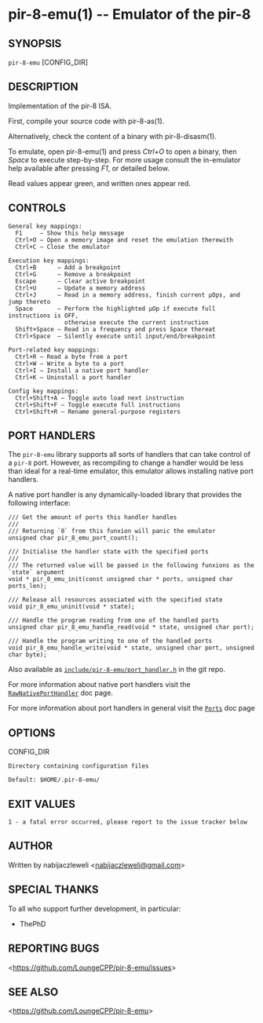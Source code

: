 pir-8-emu(1) -- Emulator of the pir-8
=====================================

## SYNOPSIS

`pir-8-emu` [CONFIG_DIR]

## DESCRIPTION

Implementation of the pir-8 ISA.

First, compile your source code with pir-8-as(1).

Alternatively, check the content of a binary with pir-8-disasm(1).

To emulate, open pir-8-emu(1) and press *Ctrl+O* to open a binary,
then *Space* to execute step-by-step. For more usage consult the
in-emulator help available after pressing *F1*, or detailed below.

Read values appear green, and written ones appear red.

## CONTROLS

    General key mappings:
      F1     – Show this help message
      Ctrl+O – Open a memory image and reset the emulation therewith
      Ctrl+C – Close the emulator

    Execution key mappings:
      Ctrl+B      – Add a breakpoint
      Ctrl+G      – Remove a breakpoint
      Escape      – Clear active breakpoint
      Ctrl+U      – Update a memory address
      Ctrl+J      – Read in a memory address, finish current μOps, and jump thereto
      Space       – Perform the highlighted μOp if execute full instructions is OFF,
                    otherwise execute the current instruction
      Shift+Space – Read in a frequency and press Space thereat
      Ctrl+Space  – Silently execute until input/end/breakpoint

    Port-related key mappings:
      Ctrl+R – Read a byte from a port
      Ctrl+W – Write a byte to a port
      Ctrl+I – Install a native port handler
      Ctrl+K – Uninstall a port handler

    Config key mappings:
      Ctrl+Shift+A – Toggle auto load next instruction
      Ctrl+Shift+F – Toggle execute full instructions
      Ctrl+Shift+R – Rename general-purpose registers

## PORT HANDLERS

The `pir-8-emu` library supports all sorts of handlers that can
take control of a `pir-8` port. However, as recompiling to
change a handler would be less than ideal for a real-time emulator,
this emulator allows installing native port handlers.

A native port handler is any dynamically-loaded library that provides
the following interface:

    /// Get the amount of ports this handler handles
    ///
    /// Returning `0` from this funxion will panic the emulator
    unsigned char pir_8_emu_port_count();

    /// Initialise the handler state with the specified ports
    ///
    /// The returned value will be passed in the following funxions as the `state` argument
    void * pir_8_emu_init(const unsigned char * ports, unsigned char ports_len);

    /// Release all resources associated with the specified state
    void pir_8_emu_uninit(void * state);

    /// Handle the program reading from one of the handled ports
    unsigned char pir_8_emu_handle_read(void * state, unsigned char port);

    /// Handle the program writing to one of the handled ports
    void pir_8_emu_handle_write(void * state, unsigned char port, unsigned char byte);

Also available as [`include/pir-8-emu/port_handler.h`](https://github.com/LoungeCPP/pir-8-emu/blob/master/include/pir-8-emu/port_handler.h) in the git repo.

For more information about native port handlers
visit the [`RawNativePortHandler`](https://rawcdn.githack.com/LoungeCPP/pir-8-emu/doc/pir_8_emu/binutils/pir_8_emu/struct.RawNativePortHandler.html) doc page.

For more information about port handlers in general
visit the [`Ports`](https://rawcdn.githack.com/LoungeCPP/pir-8-emu/doc/pir_8_emu/vm/struct.Ports.html) doc page

## OPTIONS

  CONFIG_DIR

    Directory containing configuration files

    Default: $HOME/.pir-8-emu/

## EXIT VALUES

    1 - a fatal error occurred, please report to the issue tracker below

## AUTHOR

Written by nabijaczleweli &lt;<nabijaczleweli@gmail.com>&gt;

## SPECIAL THANKS

To all who support further development, in particular:

  * ThePhD

## REPORTING BUGS

&lt;<https://github.com/LoungeCPP/pir-8-emu/issues>&gt;

## SEE ALSO

&lt;<https://github.com/LoungeCPP/pir-8-emu>&gt;
